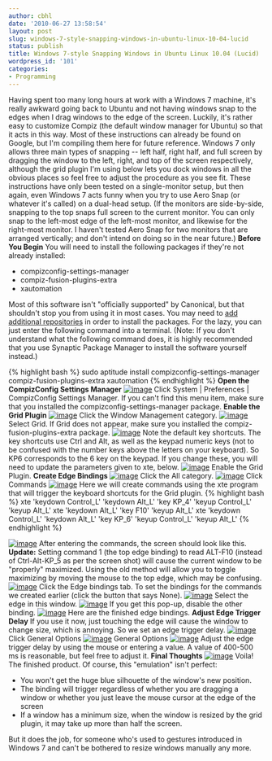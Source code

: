 ```yaml
---
author: cbhl
date: '2010-06-27 13:58:54'
layout: post
slug: windows-7-style-snapping-windows-in-ubuntu-linux-10-04-lucid
status: publish
title: Windows 7-style Snapping Windows in Ubuntu Linux 10.04 (Lucid)
wordpress_id: '101'
categories:
- Programming
---
```


Having spent too many long hours at work with a Windows 7 machine, it's
really awkward going back to Ubuntu and not having windows snap to the
edges when I drag windows to the edge of the screen. Luckily, it's
rather easy to customize Compiz (the default window manager for Ubuntu)
so that it acts in this way. Most of these instructions can already be
found on Google, but I'm compiling them here for future reference.
Windows 7 only allows three main types of snapping -- left half, right
half, and full screen by dragging the window to the left, right, and top
of the screen respectively, although the grid plugin I'm using below
lets you dock windows in all the obvious places so feel free to adjust
the procedure as you see fit. These instructions have only been tested
on a single-monitor setup, but then again, even Windows 7 acts funny
when you try to use Aero Snap (or whatever it's called) on a dual-head
setup. (If the monitors are side-by-side, snapping to the top snaps full
screen to the current monitor. You can only snap to the left-most edge
of the left-most monitor, and likewise for the right-most monitor. I
haven't tested Aero Snap for two monitors that are arranged vertically;
and don't intend on doing so in the near future.) **Before You Begin**
You will need to install the following packages if they're not already
installed:
-   compizconfig-settings-manager
-   compiz-fusion-plugins-extra
-   xautomation

Most of this software isn't "officially supported" by Canonical, but
that shouldn't stop you from using it in most cases. You may need to
[add additional
repositories](https://help.ubuntu.com/community/Repositories/Ubuntu) in
order to install the packages. For the lazy, you can just enter the
following command into a terminal. (Note: If you don't understand what
the following command does, it is highly recommended that you use
Synaptic Package Manager to install the software yourself instead.)

{% highlight bash %}
sudo aptitude install compizconfig-settings-manager
compiz-fusion-plugins-extra xautomation
{% endhighlight %}
 **Open the CompizConfig
Settings Manager**
[![image](http://blog.azuresky.ca/blog/wp-content/uploads/2010/06/Screenshot-300x110.png "Click System | Preferences | CompizConfig Settings Manager")](http://blog.azuresky.ca/blog/wp-content/uploads/2010/06/Screenshot.png)
Click System | Preferences | CompizConfig Settings Manager. If you can't
find this menu item, make sure that you installed the
compizconfig-settings-manager package. **Enable the Grid Plugin**
[![image](http://blog.azuresky.ca/blog/wp-content/uploads/2010/06/Screenshot-2-300x191.png "Click the Window Management category")](http://blog.azuresky.ca/blog/wp-content/uploads/2010/06/Screenshot-2.png)
Click the Window Management category.
[![image](http://blog.azuresky.ca/blog/wp-content/uploads/2010/06/Screenshot-4-300x55.png "Select Grid")](http://blog.azuresky.ca/blog/wp-content/uploads/2010/06/Screenshot-4.png)
Select Grid. If Grid does not appear, make sure you installed the
compiz-fusion-plugins-extra package.
[![image](http://blog.azuresky.ca/blog/wp-content/uploads/2010/06/Screenshot-5-300x186.png "Note default key shortcuts (e.g Ctrl+Alt+KP6)")](http://blog.azuresky.ca/blog/wp-content/uploads/2010/06/Screenshot-5.png)
Note the default key shortcuts. The key shortcuts use Ctrl and Alt, as
well as the keypad numeric keys (not to be confused with the number keys
above the letters on your keyboard). So KP6 corresponds to the 6 key on
the keypad. If you change these, you will need to update the parameters
given to xte, below.
[![image](http://blog.azuresky.ca/blog/wp-content/uploads/2010/06/Screenshot-6.png "Enable the Grid Plugin")](http://blog.azuresky.ca/blog/wp-content/uploads/2010/06/Screenshot-6.png)
Enable the Grid Plugin. **Create Edge Bindings**
[![image](http://blog.azuresky.ca/blog/wp-content/uploads/2010/06/Screenshot-71-300x59.png "Click the All category")](http://blog.azuresky.ca/blog/wp-content/uploads/2010/06/Screenshot-71.png)
Click the All category.
[![image](http://blog.azuresky.ca/blog/wp-content/uploads/2010/06/Screenshot-8-300x76.png "Click Commands")](http://blog.azuresky.ca/blog/wp-content/uploads/2010/06/Screenshot-8.png)
Click Commands
[![image](http://blog.azuresky.ca/blog/wp-content/uploads/2010/06/Screenshot-11-300x147.png "Here we will create commands using the xte program that will trigger the keyboard shortcuts for the Grid plugin")](http://blog.azuresky.ca/blog/wp-content/uploads/2010/06/Screenshot-11.png)
Here we will create commands using the xte program that will trigger the
keyboard shortcuts for the Grid plugin. 
{% highlight bash %}
xte 'keydown Control\_L'
'keydown Alt\_L' 'key KP\_4' 'keyup Control\_L' 'keyup Alt\_L' xte
'keydown Alt\_L' 'key F10' 'keyup Alt\_L' xte 'keydown Control\_L'
'keydown Alt\_L' 'key KP\_6' 'keyup Control\_L' 'keyup Alt\_L'
{% endhighlight %}

[![image](http://blog.azuresky.ca/blog/wp-content/uploads/2010/06/Screenshot-12c-300x175.png "After Entering the Commands")](http://blog.azuresky.ca/blog/wp-content/uploads/2010/06/Screenshot-12c.png)
After entering the commands, the screen should look like this.
**Update:** Setting command 1 (the top edge binding) to read ALT-F10
(instead of Ctrl-Alt-KP\_5 as per the screen shot) will cause the
current window to be "properly" maximized. Using the old method will
allow you to toggle maximizing by moving the mouse to the top edge,
which may be confusing.
[![image](http://blog.azuresky.ca/blog/wp-content/uploads/2010/06/Screenshot-13-300x170.png "Click the Edge bindings tab")](http://blog.azuresky.ca/blog/wp-content/uploads/2010/06/Screenshot-13.png)
Click the Edge bindings tab. To set the bindings for the commands we
created earlier (click the button that says None).
[![image](http://blog.azuresky.ca/blog/wp-content/uploads/2010/06/Screenshot-15.png "Select the edge in this window")](http://blog.azuresky.ca/blog/wp-content/uploads/2010/06/Screenshot-15.png)
Select the edge in this window.
[![image](http://blog.azuresky.ca/blog/wp-content/uploads/2010/06/Screenshot-16-300x85.png "If you get this pop-up, disable the other binding")](http://blog.azuresky.ca/blog/wp-content/uploads/2010/06/Screenshot-16.png)
If you get this pop-up, disable the other binding.
[![image](http://blog.azuresky.ca/blog/wp-content/uploads/2010/06/Screenshot-21.png "Finished edge bindings")](http://blog.azuresky.ca/blog/wp-content/uploads/2010/06/Screenshot-21.png)
Here are the finished edge bindings. **Adjust Edge Trigger Delay** If
you use it now, just touching the edge will cause the window to change
size, which is annoying. So we set an edge trigger delay.
[![image](http://blog.azuresky.ca/blog/wp-content/uploads/2010/06/Screenshot-22-300x58.png "Click General Options")](http://blog.azuresky.ca/blog/wp-content/uploads/2010/06/Screenshot-22.png)
Click General Options
[![image](http://blog.azuresky.ca/blog/wp-content/uploads/2010/06/Screenshot-23-300x233.png "General Options")](http://blog.azuresky.ca/blog/wp-content/uploads/2010/06/Screenshot-23.png)
General Options
[![image](http://blog.azuresky.ca/blog/wp-content/uploads/2010/06/Screenshot-24.png "Adjust the edge trigger delay")](http://blog.azuresky.ca/blog/wp-content/uploads/2010/06/Screenshot-24.png)
Adjust the edge trigger delay by using the mouse or entering a value. A
value of 400-500 ms is reasonable, but feel free to adjust it. **Final
Thoughts**
[![image](http://blog.azuresky.ca/blog/wp-content/uploads/2010/06/Screenshot-25.png "Voila")](http://blog.azuresky.ca/blog/wp-content/uploads/2010/06/Screenshot-25.png)
Voila! The finished product. Of course, this "emulation" isn't perfect:
-   You won't get the huge blue silhouette of the window's new position.
-   The binding will trigger regardless of whether you are dragging a
    window or whether you just leave the mouse cursor at the edge of the
    screen
-   If a window has a minimum size, when the window is resized by the
    grid plugin, it may take up more than half the screen.

But it does the job, for someone who's used to gestures introduced in
Windows 7 and can't be bothered to resize windows manually any more.
